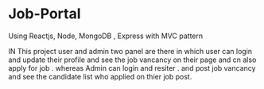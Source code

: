 # Job-Portal
Using  Reactjs,  Node, MongoDB , Express with  MVC pattern



IN This project user and admin two panel are there in which user can login and update their profile and see the job vancancy on their page and cn also apply for job .
whereas Admin can login and resiter . and post job vancancy and see the candidate list who applied on thier job post.
